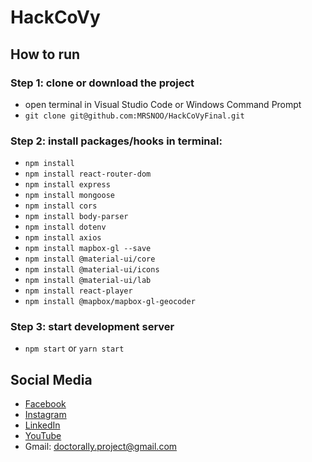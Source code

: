 # HackCoVy
## How to run 
### Step 1: clone or download the project
* open terminal in Visual Studio Code or Windows Command Prompt
* ```git clone git@github.com:MRSNOO/HackCoVyFinal.git```
### Step 2: install packages/hooks in terminal: 
* ```npm install```
* ```npm install react-router-dom```
* ```npm install express```
* ```npm install mongoose```
* ```npm install cors```
* ```npm install body-parser```
* ```npm install dotenv```
* ```npm install axios```
* ```npm install mapbox-gl --save```
* ```npm install @material-ui/core``` 
* ```npm install @material-ui/icons```
* ```npm install @material-ui/lab```
* ```npm install react-player```
* ```npm install @mapbox/mapbox-gl-geocoder```
### Step 3: start development server
* ```npm start``` or ```yarn start```

## Social Media
* [Facebook](https://www.facebook.com/doctorally.project/)
* [Instagram](https://www.instagram.com/doctorally.project/)
* [LinkedIn](https://www.linkedin.com/company/doctorally/)
* [YouTube](https://www.youtube.com/channel/UCEPxng7TWfybFYuXuLtjMEw)
* Gmail: doctorally.project@gmail.com

